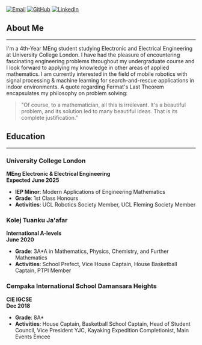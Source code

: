[![Email](https://img.icons8.com/color/48/000000/email.png)](mailto:nikhil.babani.20@ucl.ac.uk)
[![GitHub](https://img.icons8.com/material-rounded/48/000000/github.png)](https://github.com/njbabani)
[![LinkedIn](https://img.icons8.com/color/48/000000/linkedin.png)](https://www.linkedin.com/in/nikhil-babani/)

## About Me
---
I'm a 4th-Year MEng student studying Electronic and Electrical Engineering at University College London. I have had the pleasure of encountering fascinating engineering problems throughout my undergraduate course and I look forward to applying my knowledge in other areas of applied mathematics. I am currently interested in the field of mobile robotics with signal processing & machine learning for search-and-rescue applications in indoor environments. A quote regarding Fermat's Last Theorem encapsulates my philosophy on problem solving:

> "Of course, to a mathematician, all this is irrelevant. It's a beautiful problem, and its solution led to many beautiful ideas. That is its complete justification."

## Education
---
### University College London
**MEng Electronic & Electrical Engineering**  
**Expected June 2025** 
- **IEP Minor**: Modern Applications of Engineering Mathematics
- **Grade**: 1st Class Honours
- **Activities**: UCL Robotics Society Member, UCL Fleming Society Member

### Kolej Tuanku Ja'afar
**International A-levels**  
**June 2020**  
- **Grade**: 3A*A in Mathematics, Physics, Chemistry, and Further Mathematics
- **Activities**: School Prefect, Vice House Captain, House Basketball Captain, PTPI Member

### Cempaka International School Damansara Heights
**CIE IGCSE**  
**Dec 2018**
- **Grade**: 8A*
- **Activities**: House Captain, Basketball School Captain, Head of Student Council, Vice President YJC, Kayaking Expedition Completionist, Main Events Emcee
